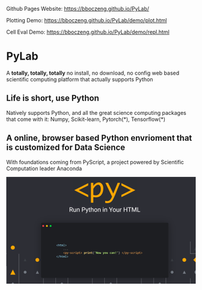 Github Pages Website: 
https://bboczeng.github.io/PyLab/

Plotting Demo:
https://bboczeng.github.io/PyLab/demo/plot.html

Cell Eval Demo:
https://bboczeng.github.io/PyLab/demo/repl.html

# PyLab
A **totally, totally, totally** no install, no download, no config web based scientific computing platform that actually supports Python 

## Life is short, use Python
Natively supports Python, and all the great science computing packages that come with it: Numpy, Scikit-learn, Pytorch(\*), Tensorflow(\*) 

## A online, browser based Python envrioment that is customized for Data Science 
With foundations coming from PyScript, a project powered by Scientific Computation leader Anaconda 

![](imgs/pyscript.png)
